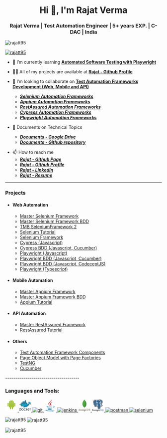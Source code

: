 <h1 align="center">Hi 👋, I'm Rajat Verma</h1>
<h3 align="center">Rajat Verma  |  Test Automation Engineer  |  5+ years EXP.  |  C-DAC |  India</h3>
								
<p align="left"> <img src="https://komarev.com/ghpvc/?username=rajatt95&label=Profile%20views&color=0e75b6&style=flat" alt="rajatt95" /> </p>

<p align="left"> <a href="https://github.com/ryo-ma/github-profile-trophy"><img src="https://github-profile-trophy.vercel.app/?username=rajatt95" alt="rajatt95" /></a> </p>

- 🌱 I’m currently learning <a href ="https://www.udemy.com/course/automated-software-testing-with-playwright/" target="_blank">
	<b> Automated Software Testing with Playwright </b> </a>
	
- 👨‍💻 All of my projects are available at <a href="https://github.com/rajatt95"><b>Rajat - Github Profile</b></a>

- 👯 I’m looking to collaborate on <a href="https://github.com/rajatt95"><b> Test Automation Frameworks Development (Web, Mobile and API)</b></a>
	- <a target="_blank" href="https://github.com/stars/rajatt95/lists/selenium-automation-frameworks"> <b> <i> Selenium Automation Frameworks </i> </b> </a>
	- <a target="_blank" href="https://github.com/stars/rajatt95/lists/appium-automation-frameworks"> <b> <i> Appium Automation Frameworks </i> </b> </a>	
	- <a target="_blank" href="https://github.com/stars/rajatt95/lists/restassured-automation-framework"> <b> <i> RestAssured Automation Frameworks </i> </b> </a>
	- <a target="_blank" href="https://github.com/stars/rajatt95/lists/cypress-automation-frameworks"> <b> <i> Cypress Automation Frameworks </i> </b> </a>
	- <a target="_blank" href="https://github.com/stars/rajatt95/lists/playwright-automation-frameworks"> <b> <i> Playwright Automation Frameworks </i> </b> </a>

- 📄 Documents on Technical Topics 
	- <a target="_blank" href="https://drive.google.com/drive/folders/1tne9pZjgWvfrS0l9tVHs6k1jnQHpTLoA?usp=sharing"> <b> <i> Documents - Google Drive </i> </b> </a>
	- <a target="_blank" href="https://github.com/rajatt95/Documents"> <b> <i> Documents - Github repository </i> </b> </a>	

<!-- - 📫 How to reach me **rajatvermaa95@gmail.com** and <a href="https://rajatt95.github.io/"> <b> Rajat Github Page</b></a>
 -->
- 📫 How to reach me 
	- <a target="_blank" href="https://rajatt95.github.io/"> <b> <i> Rajat - Github Page </i> </b> </a>	
	- <a target="_blank" href="https://github.com/rajatt95/"> <b> <i> Rajat - Github Profile </i> </b> </a>	
	- <a target="_blank" href="https://www.linkedin.com/in/rajat-v-3b0685128/"> <b> <i> Rajat - LinkedIn </i> </b> </a>	
	- <a target="_blank" href="https://drive.google.com/drive/folders/10thl_mWevemQHabVzpY_a2ie1BG13rUk?usp=sharing"> <b> <i> Rajat - Resume </i> </b> </a>	
 
<!-- 
<h3 align="left">Connect with me:</h3>
<p align="left"> <a href="https://linkedin.com/in/rajat-v-3b0685128/" target="blank"><img align="center" src="https://raw.githubusercontent.com/rahuldkjain/github-profile-readme-generator/master/src/images/icons/Social/linked-in-alt.svg" alt="rajat-v-3b0685128/" height="30" width="40" /></a></p>
 -->
<!-- <ul class="icons">
	<li><a href="https://www.linkedin.com/in/rajat-v-3b0685128/" class="icon brands fa-linkedin"><span class="label">LinkedIn</span></a></li>
	<li><a href="https://github.com/rajatt95" class="icon brands fa-github"><span class="label">GitHub</span></a></li>
	<li><a href="https://rajatt95.github.io/" class="icon brands fa-github-alt"><span class="label">GitHub Page</span></a></li>
</ul> -->
-------------------------------------
<article>
	<h3>Projects</h3>
		<ul>
			<li><h4>Web Automation</h4></li>
			<ul style="list-style-type:circle">
				<li> <a target="_blank" href="https://github.com/rajatt95/MasterSeleniumFramework">Master Selenium Framework</a> </li>
				<li> <a target="_blank" href="https://github.com/rajatt95/MasterSeleniumFramework_BDD">Master Selenium Framework BDD</a> </li>
				<li> <a target="_blank" href="https://github.com/rajatt95/TMB_SeleniumFramework2">TMB SeleniumFramework 2</a> </li>
				<li> <a target="_blank" href="https://github.com/rajatt95/Final_Selenium_Tutorial">Selenium Tutorial</a> </li>
				<li> <a target="_blank" href="https://github.com/rajatt95/Final_Framework_Selenium_TestNG">Selenium Framework</a> </li>
				<li> <a target="_blank" href="https://github.com/rajatt95/Cypress_JS">Cypress (Javascript)</a> </li>
				<li> <a target="_blank" href="https://github.com/rajatt95/Cypress_JS_BDD">Cypress BDD (Javascript, Cucumber)</a> </li>
				<li> <a target="_blank" href="https://github.com/rajatt95/Playwright_JS">Playwright (Javascript)</a> </li>
				<li> <a target="_blank" href="https://github.com/rajatt95/Playwright_JS_BDD">Playwright BDD (Javascript, Cucumber)</a> </li>
				<li> <a target="_blank" href="https://github.com/rajatt95/Playwright_JS_BDD_CodeceptJS/">Playwright BDD (Javascript, CodeceptJS)</a> </li>
				<li> <a target="_blank" href="https://github.com/rajatt95/Playwright_TS">Playwright (Typescript)</a> </li>
			</ul>
		</ul>
		<ul>
			<li><h4>Mobile Automation</h4></li>
			<ul style="list-style-type:circle">
				<li> <a target="_blank" href="https://github.com/rajatt95/MasterAppiumFramework">Master Appium Framework</a> </li>
				<li> <a target="_blank" href="https://github.com/rajatt95/MasterAppiumFramework_BDD">Master Appium Framework BDD</a> </li>
				<li> <a target="_blank" href="https://github.com/rajatt95/Learn_Appium_basicsToAdvanced_RS"> Appium Tutorial</a> </li>
			</ul>	
		</ul>
		<ul>
			<li><h4>API Automation</h4></li>	
			<ul style="list-style-type:circle">
				<li> <a target="_blank" href="https://github.com/rajatt95/MasterRestAssuredFramework">Master RestAssured Framework</a> </li>
				<li> <a target="_blank" href="https://github.com/rajatt95/Final_RestAssured_Tutorial">RestAssured Tutorial</a> </li>
			</ul>	
		</ul>
		<ul>
			<li><h4>Others</h4></li>
			<ul style="list-style-type:circle">
				<li> <a target="_blank" href="https://github.com/rajatt95/Final_Automation_Framework_Components_Tutorial">Test Automation Framework Components</a> </li>
				<li> <a target="_blank" href="https://github.com/rajatt95/Final_PageObjectModel_And_PageFactories_Tutorial">Page Object Model with Page Factories</a> </li>
				<li> <a target="_blank" href="https://github.com/rajatt95/Final_TestNG_Tutorial">TestNG</a> </li>
				<li> <a target="_blank" href="https://github.com/rajatt95/Final_Cucumber_Tutorial">Cucumber</a> </li>									</ul>
		</ul>
</article>
-------------------------------------

<h3 align="left">Languages and Tools:</h3>
<p align="left"> <a href="https://developer.android.com" target="_blank" rel="noreferrer"> <img src="https://raw.githubusercontent.com/devicons/devicon/master/icons/android/android-original-wordmark.svg" alt="android" width="40" height="40"/> </a> <a href="https://www.docker.com/" target="_blank" rel="noreferrer"> <img src="https://raw.githubusercontent.com/devicons/devicon/master/icons/docker/docker-original-wordmark.svg" alt="docker" width="40" height="40"/> </a> <a href="https://git-scm.com/" target="_blank" rel="noreferrer"> <img src="https://www.vectorlogo.zone/logos/git-scm/git-scm-icon.svg" alt="git" width="40" height="40"/> </a> <a href="https://www.java.com" target="_blank" rel="noreferrer"> <img src="https://raw.githubusercontent.com/devicons/devicon/master/icons/java/java-original.svg" alt="java" width="40" height="40"/> </a> <a href="https://www.jenkins.io" target="_blank" rel="noreferrer"> <img src="https://www.vectorlogo.zone/logos/jenkins/jenkins-icon.svg" alt="jenkins" width="40" height="40"/> </a> <a href="https://www.mongodb.com/" target="_blank" rel="noreferrer"> <img src="https://raw.githubusercontent.com/devicons/devicon/master/icons/mongodb/mongodb-original-wordmark.svg" alt="mongodb" width="40" height="40"/> </a> <a href="https://www.postgresql.org" target="_blank" rel="noreferrer"> <img src="https://raw.githubusercontent.com/devicons/devicon/master/icons/postgresql/postgresql-original-wordmark.svg" alt="postgresql" width="40" height="40"/> </a> <a href="https://postman.com" target="_blank" rel="noreferrer"> <img src="https://www.vectorlogo.zone/logos/getpostman/getpostman-icon.svg" alt="postman" width="40" height="40"/> </a> <a href="https://www.selenium.dev" target="_blank" rel="noreferrer"> <img src="https://raw.githubusercontent.com/detain/svg-logos/780f25886640cef088af994181646db2f6b1a3f8/svg/selenium-logo.svg" alt="selenium" width="40" height="40"/> </a> </p>

<p><img align="left" src="https://github-readme-stats.vercel.app/api/top-langs?username=rajatt95&show_icons=true&locale=en&layout=compact" alt="rajatt95" /></p>

<p>&nbsp;<img align="center" src="https://github-readme-stats.vercel.app/api?username=rajatt95&show_icons=true&locale=en" alt="rajatt95" /></p>

<p><img align="center" src="https://github-readme-streak-stats.herokuapp.com/?user=rajatt95&" alt="rajatt95" /></p>
